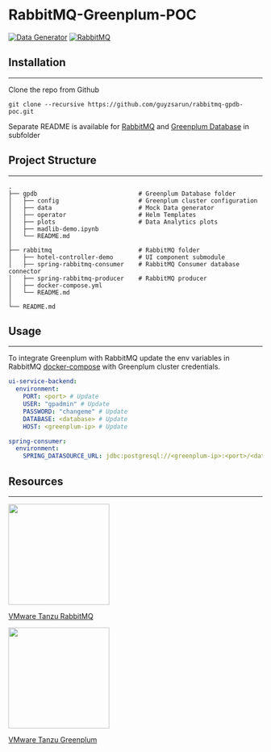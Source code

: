 # RabbitMQ-Greenplum-POC

[![Data Generator](https://github.com/guyzsarun/rabbitmq-gpdb-poc/actions/workflows/python-app.yaml/badge.svg)](https://github.com/guyzsarun/rabbitmq-gpdb-poc/actions/workflows/python-app.yaml)
[![RabbitMQ](https://github.com/guyzsarun/rabbitmq-gpdb-poc/actions/workflows/rabbitmq.yaml/badge.svg)](https://github.com/guyzsarun/rabbitmq-gpdb-poc/actions/workflows/rabbitmq.yaml)

## Installation

---

Clone the repo from Github

```
git clone --recursive https://github.com/guyzsarun/rabbitmq-gpdb-poc.git
```

Separate README is available for [RabbitMQ](https://github.com/guyzsarun/rabbitmq-gpdb-poc/blob/master/rabbitmq/README.md) and [Greenplum Database](https://github.com/guyzsarun/rabbitmq-gpdb-poc/blob/master/gpdb/README.md) in subfolder

## Project Structure

---

    .
    ├── gpdb                            # Greenplum Database folder
    │   ├── config                      # Greenplum cluster configuration
    │   ├── data                        # Mock Data generator
    │   ├── operator                    # Helm Templates
    │   ├── plots                       # Data Analytics plots
    │   ├── madlib-demo.ipynb
    │   └── README.md
    │
    ├── rabbitmq                        # RabbitMQ folder
    │   ├── hotel-controller-demo       # UI component submodule
    │   ├── spring-rabbitmq-consumer    # RabbitMQ Consumer database connector
    │   ├── spring-rabbitmq-producer    # RabbitMQ producer
    │   ├── docker-compose.yml
    │   └── README.md
    │
    └── README.md

## Usage

---

To integrate Greenplum with RabbitMQ update the env variables in RabbitMQ [docker-compose](https://github.com/guyzsarun/rabbitmq-gpdb-poc/blob/master/rabbitmq/docker-compose.yml) with Greenplum cluster credentials.

```yaml
ui-service-backend:
  environment:
    PORT: <port> # Update
    USER: "gpadmin" # Update
    PASSWORD: "changeme" # Update
    DATABASE: <database> # Update
    HOST: <greenplum-ip> # Update

spring-consumer:
  environment:
    SPRING_DATASOURCE_URL: jdbc:postgresql://<greenplum-ip>:<port>/<database> # Update
```

## Resources

---

<img src="https://rabbitmq.com/img/logo-rabbitmq.svg" width="200" align="center"> <br>

[VMware Tanzu RabbitMQ](https://tanzu.vmware.com/rabbitmq)

<img src="https://s3.amazonaws.com/greenplum.org/wp-content/uploads/2020/06/01070542/Greenplum-Horizontal-OnLight.png" width="200">

[VMware Tanzu Greenplum](https://tanzu.vmware.com/greenplum)
